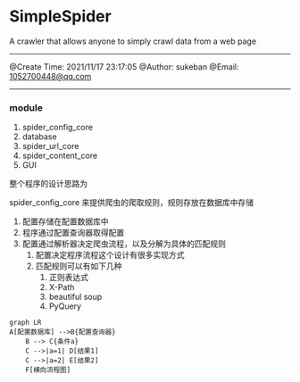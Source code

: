 # SimpleSpider    
A crawler that allows anyone to simply crawl data from a web page

---------

@Create Time: 2021/11/17 23:17:05
@Author: sukeban 
@Email: 1052700448@qq.com

---------

### module

1. spider_config_core
2. database
3. spider_url_core
4. spider_content_core
5. GUI
   

整个程序的设计思路为 

spider_config_core 来提供爬虫的爬取规则，规则存放在数据库中存储

1. 配置存储在配置数据库中
2. 程序通过配置查询器取得配置
3. 配置通过解析器决定爬虫流程，以及分解为具体的匹配规则
   1. 配置决定程序流程这个设计有很多实现方式
   2. 匹配规则可以有如下几种
      1. 正则表达式
      2. X-Path
      3. beautiful soup
      4. PyQuery

```mermaid
graph LR
A[配置数据库] -->B{配置查询器}
    B --> C{条件a}
    C -->|a=1| D[结果1]
    C -->|a=2| E[结果2]
    F[横向流程图]
```